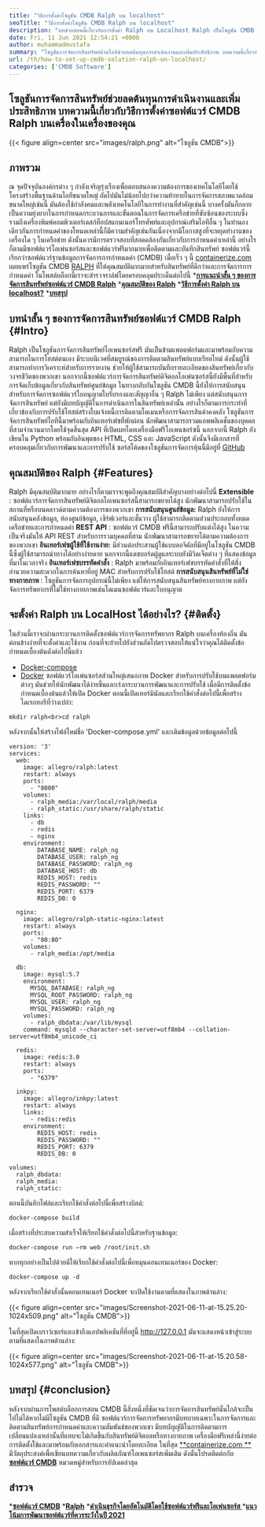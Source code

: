 ```yaml
---
title: "วิธีการตั้งค่าโซลูชัน CMDB Ralph บน localhost" 
seoTitle: "วิธีการตั้งค่าโซลูชัน CMDB Ralph บน localhost" 
description: "บทช่วยสอนนี้เกี่ยวกับการตั้งค่า Ralph บน Localhost Ralph เป็นโซลูชัน CMDB ฟรีที่มีคุณสมบัติในการติดตามสินทรัพย์และการกำหนดค่า" 
date: Fri, 11 Jun 2021 12:54:21 +0000
author: muhammadmustafa
summary: "โซลูชันการจัดการสินทรัพย์ด้านไอทีช่วยลดต้นทุนการดำเนินงานและเพิ่มประสิทธิภาพ บทความนี้เกี่ยวกับวิธีการตั้งค่าซอฟต์แวร์ CMDB Ralph บนเครื่องในเครื่องของคุณ" 
url: /th/how-to-set-up-cmdb-solution-ralph-on-localhost/
categories: ['CMDB Software']
---
```


## โซลูชันการจัดการสินทรัพย์ช่วยลดต้นทุนการดำเนินงานและเพิ่มประสิทธิภาพ บทความนี้เกี่ยวกับวิธีการตั้งค่าซอฟต์แวร์ CMDB Ralph บนเครื่องในเครื่องของคุณ

{{< figure align=center src="images/ralph.png" alt="โซลูชัน CMDB">}}


## **ภาพรวม** 
ณ จุดปัจจุบันองค์กรต่าง ๆ กำลังเจริญรุ่งเรืองเพื่อตอบสนองความต้องการของเทคโนโลยีโดยใช้โครงสร้างพื้นฐานด้านไอทีขนาดใหญ่ ถัดไปมันไม่น้อยไปกว่าความท้าทายในการจัดการสภาพแวดล้อมขนาดใหญ่เช่นนี้ มันต้องใช้กำลังคนและพลังเทคโนโลยีในการทำงานที่สำคัญเช่นนี้ บางครั้งมันก็กลายเป็นความยุ่งยากในการกำหนดกระบวนการและขั้นตอนในการจัดการเครือข่ายที่ซับซ้อนของระบบซึ่งรวมถึงเครื่องพิมพ์คอมพิวเตอร์เดสก์ท็อปสแกนเนอร์โทรศัพท์และอุปกรณ์เสริมไอทีอื่น ๆ ในทำนองเดียวกันการกำหนดค่าของโหนดเหล่านี้ก็มีความสำคัญเช่นกันเนื่องจากมีโอกาสสูงที่จะหยุดทำงานของเครื่องใด ๆ ในเครือข่าย ดังนั้นควรมีการตรวจสอบที่สอดคล้องกันเกี่ยวกับการกำหนดค่าเหล่านี้
อย่างไรก็ตามมีซอฟต์แวร์โอเพ่นซอร์สและซอฟต์แวร์ฟรีมากมายเพื่อติดตามและบันทึกสินทรัพย์ ซอฟต์แวร์นี้เรียกว่าซอฟต์แวร์ฐานข้อมูลการจัดการการกำหนดค่า (CMDB) เมื่อเร็ว ๆ นี้ [containerize.com][1] เผยแพร่โซลูชัน CMDB [RALPH][2] ที่ให้คุณสมบัติมากมายสำหรับสินทรัพย์ที่ดีกว่าและการจัดการการกำหนดค่า ในโพสต์บล็อกนี้เราจะสำรวจราล์ฟโดยครอบคลุมประเด็นต่อไปนี้
  ***[การแนะนำสั้น ๆ ของการจัดการสินทรัพย์ซอฟต์แวร์ CMDB Ralph][3]** 
  ***[คุณสมบัติของ Ralph][4]** 
  ***[วิธีการตั้งค่า Ralph บน localhost?][5]** 
  ***[บทสรุป][6]** 

## บทนำสั้น ๆ ของการจัดการสินทรัพย์ซอฟต์แวร์ CMDB Ralph   {#Intro}
Ralph เป็นโซลูชันการจัดการสินทรัพย์โอเพนซอร์สฟรี มันเป็นข้ามแพลตฟอร์มและมาพร้อมกับความสามารถในการโฮสต์ตนเอง มีระบบนิเวศที่สมบูรณ์ของการติดตามสินทรัพย์แบบเรียลไทม์ ดังนั้นผู้ใช้สามารถทำการวิเคราะห์สำหรับการรายงาน ช่วยให้ผู้ใช้สามารถบันทึกรายละเอียดของสินทรัพย์เกี่ยวกับวงจรชีวิตของพวกเขา นอกจากนี้ซอฟต์แวร์การจัดการสินทรัพย์ดิจิตอลโอเพ่นซอร์สนี้ยังมีพื้นที่สำหรับการจัดเก็บข้อมูลเกี่ยวกับสินทรัพย์ศูนย์ข้อมูล ในทางกลับกันโซลูชัน CMDB นี้ยังให้การสนับสนุนสำหรับการจัดการซอฟต์แวร์ใบอนุญาตใบรับรองและสัญญาอื่น ๆ Ralph ไม่เพียง แต่สนับสนุนการจัดการสินทรัพย์ แต่ยังมีบทบัญญัติในการดำเนินการในสินทรัพย์เหล่านั้น อย่างไรก็ตามการกระทำที่เกี่ยวข้องกับการปรับใช้โฮสต์สร้างใบแจ้งหนี้การติดตามโดเมนหรือการจัดการสินค้าคงคลัง
โซลูชันการจัดการสินทรัพย์ไอทีนี้มาพร้อมกับอินเทอร์เฟซที่พักผ่อน นักพัฒนาสามารถรวมแอพพลิเคชั่นของบุคคลที่สามจำนวนมากโดยใช้จุดสิ้นสุด API ที่เปิดเผยโดยเครื่องมือฟรีโอเพนซอร์ซนี้ นอกจากนี้ Ralph ยังเขียนใน Python พร้อมกับอินพุตของ HTML, CSS และ JavaScript ดังนั้นจึงมีเอกสารที่ครอบคลุมเกี่ยวกับการพัฒนาและการปรับใช้ ซอร์สโค้ดของโซลูชันการจัดการหุ้นนี้มีอยู่ที่ [GitHub][7]

## คุณสมบัติของ Ralph   {#Features}
Ralph มีคุณสมบัติมากมาย อย่างไรก็ตามเราจะพูดถึงคุณสมบัติสำคัญบางอย่างต่อไปนี้
**Extensible** : ซอฟต์แวร์การจัดการสินทรัพย์ดิจิตอลโอเพนซอร์สนี้สามารถขยายได้สูง นักพัฒนาสามารถปรับใช้ในสถานที่หรือบนคลาวด์ตามความต้องการของพวกเขา
**การสนับสนุนศูนย์ข้อมูล:**  Ralph ยังให้การสนับสนุนคลังข้อมูล, ห้องศูนย์ข้อมูล, เซิร์ฟเวอร์และชั้นวาง ผู้ใช้สามารถติดตามส่วนประกอบทั้งหมดเครือข่ายและการกำหนดค่า
**REST API** : ซอฟต์แวร์ CMDB ฟรีนี้สามารถปรับแต่งได้สูง ในความเป็นจริงมันให้ API REST สำหรับการรวมบุคคลที่สาม นักพัฒนาสามารถขยายได้ตามความต้องการของพวกเขา
**อินเทอร์เฟซผู้ใช้ที่ใช้งานง่าย:**  มีส่วนต่อประสานผู้ใช้แบบลอจิคัลที่มีอยู่ในโซลูชัน CMDB นี้ซึ่งผู้ใช้สามารถนำทางได้อย่างง่ายดาย นอกจากนี้แดชบอร์ดผู้ดูแลระบบยังมีวิดเจ็ตต่าง ๆ ที่แสดงข้อมูลที่มาในเวลาจริง
**อินเทอร์เฟซบรรทัดคำสั่ง** : Ralph มาพร้อมกับอินเทอร์เฟซบรรทัดคำสั่งที่ให้สิ่งอำนวยความสะดวกในการค้นหาที่อยู่ MAC สำหรับการปรับใช้โฮสต์
**การสนับสนุนสินทรัพย์ที่ไม่ใช่ทางกายภาพ** : โซลูชันการจัดการอุปกรณ์นี้ไม่เพียง แต่ให้การสนับสนุนสินทรัพย์ทางกายภาพ แต่ยังจัดการทรัพยากรที่ไม่ใช่ทางกายภาพเช่นโดเมนซอฟต์แวร์และใบอนุญาต

## จะตั้งค่า Ralph บน LocalHost ได้อย่างไร?   {#ติดตั้ง}
ในส่วนนี้เราจะผ่านกระบวนการติดตั้งซอฟต์แวร์การจัดการทรัพยากร Ralph บนเครื่องท้องถิ่น มันค่อนข้างง่ายที่จะตั้งค่าและใช้งาน
ก่อนที่จะย้ายไปยังส่วนถัดไปตรวจสอบให้แน่ใจว่าคุณได้ติดตั้งข้อกำหนดเบื้องต้นดังต่อไปนี้แล้ว
  * [Docker-compose][8]
  * [Docker][9]
ซอฟต์แวร์โอเพ่นซอร์สส่วนใหญ่เสนอภาพ Docker สำหรับการปรับใช้บนแพลตฟอร์มต่างๆ มันช่วยให้นักพัฒนาได้ง่ายขึ้นและเร่งกระบวนการพัฒนาและการปรับใช้
เมื่อมีการติดตั้งข้อกำหนดเบื้องต้นแล้วให้เปิด Docker ตอนนี้เปิดเทอร์มินัลและเรียกใช้คำสั่งต่อไปนี้เพื่อสร้างไดเรกทอรีที่ว่างเปล่า:
```
mkdir ralph<br>cd ralph
```
หลังจากนั้นให้สร้างไฟล์ใหม่ชื่อ 'Docker-compose.yml' และเติมข้อมูลด้วยข้อมูลต่อไปนี้
```
version: '3'
services:
  web:
    image: allegro/ralph:latest
    restart: always
    ports:
      - "8000"
    volumes:
      - ralph_media:/var/local/ralph/media
      - ralph_static:/usr/share/ralph/static
    links:
      - db
      - redis
      - nginx
    environment:
        DATABASE_NAME: ralph_ng
        DATABASE_USER: ralph_ng
        DATABASE_PASSWORD: ralph_ng
        DATABASE_HOST: db
        REDIS_HOST: redis
        REDIS_PASSWORD: ""
        REDIS_PORT: 6379
        REDIS_DB: 0

  nginx:
    image: allegro/ralph-static-nginx:latest
    restart: always
    ports:
      - "80:80"
    volumes:
      - ralph_media:/opt/media

  db:
    image: mysql:5.7
    environment:
      MYSQL_DATABASE: ralph_ng
      MYSQL_ROOT_PASSWORD: ralph_ng
      MYSQL_USER: ralph_ng
      MYSQL_PASSWORD: ralph_ng
    volumes:
      - ralph_dbdata:/var/lib/mysql
    command: mysqld --character-set-server=utf8mb4 --collation-server=utf8mb4_unicode_ci

  redis:
    image: redis:3.0
    restart: always
    ports:
      - "6379"

  inkpy:
    image: allegro/inkpy:latest
    restart: always
    links:
      - redis:redis
    environment:
        REDIS_HOST: redis
        REDIS_PASSWORD: ""
        REDIS_PORT: 6379
        REDIS_DB: 0

volumes:
  ralph_dbdata:
  ralph_media:
  ralph_static:
```
ตอนนี้บันทึกไฟล์และเรียกใช้คำสั่งต่อไปนี้เพื่อสร้างบิลด์:
```
docker-compose build

```
เมื่อสร้างที่ประสบความสำเร็จให้เรียกใช้คำสั่งต่อไปนี้สำหรับฐานข้อมูล:
```
docker-compose run –rm web /root/init.sh

```
หากทุกอย่างเป็นไปด้วยดีให้เรียกใช้คำสั่งต่อไปนี้เพื่อหมุนคอนเทนเนอร์ของ Docker:
```
docker-compose up -d
```
หลังจากเรียกใช้คำสั่งนั้นคอนเทนเนอร์ Docker จะเปิดใช้งานตามที่แสดงในภาพด้านล่าง:

{{< figure align=center src="images/Screenshot-2021-06-11-at-15.25.20-1024x509.png" alt="โซลูชัน CMDB">}}

ในที่สุดเปิดเบราว์เซอร์และเข้าถึงแอปพลิเคชันที่ที่อยู่นี้ http://127.0.0.1
มันจะแสดงหน้าเข้าสู่ระบบตามที่แสดงในภาพด้านล่าง:

{{< figure align=center src="images/Screenshot-2021-06-11-at-15.20.58-1024x577.png" alt="โซลูชัน CMDB">}}


## บทสรุป   {#conclusion}
หลังจากผ่านการโพสต์บล็อกการสอน CMDB นี้สิ่งหนึ่งที่ชัดเจนว่าการจัดการสินทรัพย์นั้นใกล้จะเป็นไปไม่ได้หากไม่มีโซลูชัน CMDB ที่ดี ซอฟต์แวร์การจัดการทรัพยากรมีบทบาทเฉพาะในการจัดการและติดตามสินทรัพย์การกำหนดค่าและความสัมพันธ์ของพวกเขา มีบทบัญญัติในการติดตามการเปลี่ยนแปลงเหล่านั้นที่แทบจะไม่เกิดขึ้นกับสินทรัพย์ดิจิตอลหรือทางกายภาพ เครื่องมือฟรีเหล่านี้ง่ายต่อการติดตั้งใช้และมาพร้อมกับเอกสารและคำแนะนำโดยละเอียด ในที่สุด [**containerize.com **][1] มีวัตถุประสงค์เพื่อเขียนบทความเกี่ยวกับผลิตภัณฑ์โอเพนซอร์สเพิ่มเติม ดังนั้นโปรดติดต่อกับ [][10]  **[ซอฟต์แวร์ CMDB][11]**   หมวดหมู่สำหรับการอัปเดตล่าสุด

## สำรวจ
  ***[ซอฟต์แวร์ CMDB][11]** 
  ***[Ralph][2]** 
  *[**ดำเนินธุรกิจโดยอัตโนมัติโดยใช้ซอฟต์แวร์ฟรีและโอเพ่นซอร์ส** ][12]
  ***[แนวโน้มการพัฒนาซอฟต์แวร์ที่ควรระวังในปี 2021][13]** 

  
[1]: https://www.containerize.com/
[2]: https://products.containerize.com/cmdb-software/ralph/
[3]: #intro
[4]: #features
[5]: #setup
[6]: #Conclusion
[7]: https://github.com/allegro/ralph
[8]: http://docs.docker.com/compose/install/
[9]: https://docs.docker.com/docker-for-mac/install/
[10]: https://products.containerize.com/healthcare-technologies/
[11]: https://products.containerize.com/cmdb-software/
[12]: https://blog.containerize.com/blogging/automate-business-operations-using-open-source-software/
[13]: https://blog.containerize.com/blockchain-platforms/software-development-trends-to-look-out-for-in-2021/
